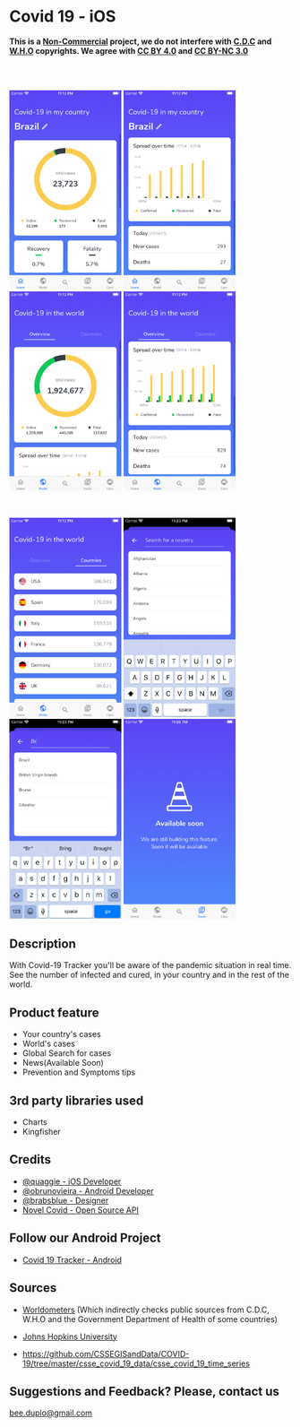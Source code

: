 # Covid 19 - iOS

**This is a <ins>Non-Commercial</ins> project, we do not interfere with [C.D.C](https://wwwnc.cdc.gov/eid/page/copyright-and-disclaimers) and [W.H.O](https://www.who.int/about/who-we-are/publishing-policies/copyright) copyrights.  We agree with [CC BY 4.0](https://creativecommons.org/licenses/by/4.0/) and [CC BY-NC 3.0](https://creativecommons.org/licenses/by-nc/3.0/igo/)**

<br>
<br>

<p float="left">
    <img src="Screenshots/image1.png" width="200"/>
    <img src="Screenshots/image2.png" width="200"/>
    <img src="Screenshots/image3.png" width="200"/>
    <img src="Screenshots/image4.png" width="200"/>
</p>
<br>
<p float="left">
<img src="Screenshots/image5.png" width="200"/>
    <img src="Screenshots/image6.png" width="200"/>
    <img src="Screenshots/image7.png" width="200"/>
    <img src="Screenshots/image8.png" width="200"/>
</p>


## Description

With Covid-19 Tracker you'll be aware of the pandemic situation in real time. See the number of
infected and cured, in your country and in the rest of the world.

## Product feature
- Your country's cases
- World's cases
- Global Search for cases
- News(Available Soon)
- Prevention and Symptoms tips


## 3rd party libraries used
- Charts
- Kingfisher

## Credits
- [@quaggie - iOS Developer](https://www.linkedin.com/in/jonathanbijos/)
- [@obrunovieira - Android Developer](https://www.linkedin.com/in/obrunovieira/)
- [@brabsblue - Designer](https://www.linkedin.com/in/barbara-schoen/)
- [Novel Covid - Open Source API](https://github.com/NovelCOVID/API)

## Follow our Android Project
- [Covid 19 Tracker - Android](https://github.com/OBrunoVieira/Covid-19-Android)

## Sources
* [Worldometers](https://www.worldometers.info/coronavirus/)
(Which indirectly checks public sources from C.D.C, W.H.O and the Government Department of Health of some countries)

* [Johns Hopkins University](https://hub.jhu.edu/novel-coronavirus-information/)

* https://github.com/CSSEGISandData/COVID-19/tree/master/csse_covid_19_data/csse_covid_19_time_series

## Suggestions and Feedback? Please, contact us
bee.duplo@gmail.com
